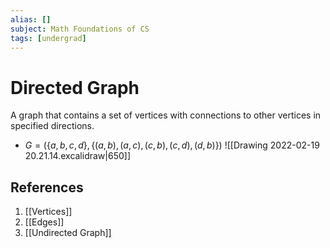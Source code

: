 ```yaml
---
alias: []
subject: Math Foundations of CS
tags: [undergrad]
---
```

# Directed Graph


A graph that contains a set of vertices with connections to other vertices in specified directions.

- $G = (\{a,b,c,d\}, \{(a,b), (a,c), (c,b), (c,d), (d,b)\})$
![[Drawing 2022-02-19 20.21.14.excalidraw|650]]

## References
1. [[Vertices]]
2. [[Edges]]
3. [[Undirected Graph]]